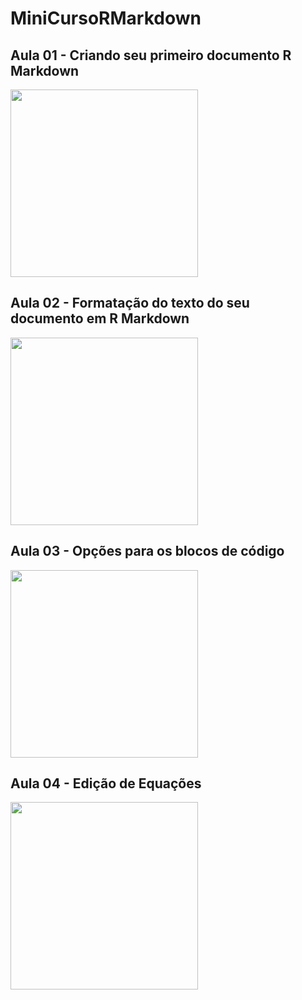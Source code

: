 # MiniCursoRMarkdown

## Aula 01 - Criando seu primeiro documento R Markdown

[<img src="https://i3.ytimg.com/vi/oEfURbLH0dA/maxresdefault.jpg" width="300">](https://youtu.be/oEfURbLH0dA?list=PL5tyjyaX9n4PFlUtJkuuMpl9wbzQ4uFKu)

## Aula 02 - Formatação do texto do seu documento em R Markdown

[<img src="https://img.youtube.com/vi/6jgCYbN48jM/maxresdefault.jpg" width="300">](https://youtu.be/6jgCYbN48jM?list=PL5tyjyaX9n4PFlUtJkuuMpl9wbzQ4uFKu)

## Aula 03 - Opções para os blocos de código

[<img src="https://img.youtube.com/vi/6RrOAy0vGa4/maxresdefault.jpg" width="300">](https://youtu.be/6RrOAy0vGa4?list=PL5tyjyaX9n4PFlUtJkuuMpl9wbzQ4uFKu)

## Aula 04 - Edição de Equações

[<img src="https://img.youtube.com/vi/wByaJ1j0egU&t/maxresdefault.jpg" width="300">](https://youtu.be/wByaJ1j0egU&t?list=PL5tyjyaX9n4PFlUtJkuuMpl9wbzQ4uFKu)
